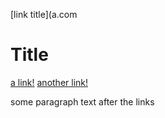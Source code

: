 [link title](a.com


# Title

[a link!](https://something.com)
[another link!](some-page.html)

some paragraph text after the links


